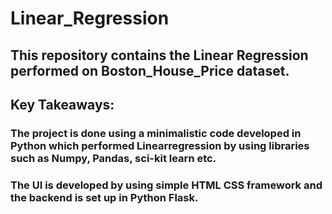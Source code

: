 # Linear_Regression
## This repository contains the Linear Regression performed on Boston_House_Price dataset. 
## Key Takeaways:
### The project is done using a minimalistic code developed in Python which performed Linearregression by using libraries such as Numpy, Pandas, sci-kit learn etc.
### The UI is developed by using simple HTML CSS framework and the backend is set up in Python Flask.

